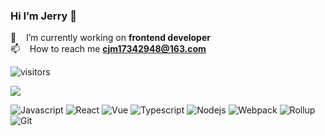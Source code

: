### Hi I’m Jerry 👋

🔭 &nbsp;&nbsp; I’m currently working on **frontend developer** <br/>
📫 &nbsp;&nbsp; How to reach me **cjm17342948@163.com** <br/>





![visitors](https://visitor-badge.glitch.me/badge?page_id=coderJerryM.coderJerryM&left_color=green&right_color=red)






![](https://github-readme-stats.vercel.app/api?username=coderJerryM)




![Javascript](https://img.shields.io/badge/-Javascript-d1a622?style=flat-square&logo=javascript&logoColor=white)
![React](https://img.shields.io/badge/-React-3cafd2?style=flat-square&logo=react&logoColor=white)
![Vue](https://img.shields.io/badge/-Vue-4FC08D?style=flat-square&logo=Vue.js&logoColor=white)
![Typescript](https://img.shields.io/badge/-Typescript-006fc5?style=flat-square&logo=typescript&logoColor=white)
![Nodejs](https://img.shields.io/badge/-Nodejs-3b7a35?style=flat-square&logo=Nodejs&logoColor=white)
![Webpack](https://img.shields.io/badge/-Webpack-82d0f8?style=flat-square&logo=webpack&logoColor=white)
![Rollup](https://img.shields.io/badge/-Rollup-f27539?style=flat-square&logo=rollup&logoColor=white)
![Git](https://img.shields.io/badge/-Git-F05032?style=flat-square&logo=git&logoColor=white)


<!--
**coderJerryM/coderJerryM** is a ✨ _special_ ✨ repository because its `README.md` (this file) appears on your GitHub profile.

Here are some ideas to get you started:

- 🔭 I’m currently working on ...
- 🌱 I’m currently learning ...
- 👯 I’m looking to collaborate on ...
- 🤔 I’m looking for help with ...
- 💬 Ask me about ...
- 📫 How to reach me: ...
- 😄 Pronouns: ...
- ⚡ Fun fact: ...
-->
